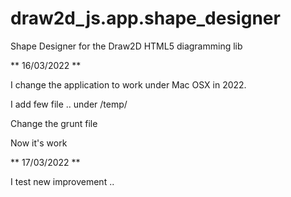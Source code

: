 # draw2d_js.app.shape_designer
Shape Designer for the Draw2D HTML5 diagramming lib

** 16/03/2022 **

I change the application to work under Mac OSX in 2022.

I add few file .. under /temp/

Change the grunt file

Now it's work


** 17/03/2022 **

I test new improvement ..





